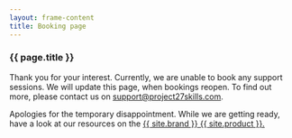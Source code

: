 ```yaml
---
layout: frame-content
title: Booking page
---
```


### {{ page.title }}

Thank you for your interest. Currently, we are unable to book any support sessions. We will update this page, when bookings reopen. To find out more, please contact us on support@project27skills.com.

Apologies for the temporary disappointment. While we are getting ready, have a look at our resources on the <a href="{{ '/guide/index.html' | prepend: site.baseurl }}" target="_blank" rel="noreferrer noopener">{{ site.brand }} {{ site.product }}.</a>